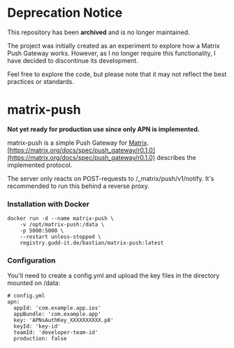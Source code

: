 # Deprecation Notice

This repository has been **archived** and is no longer maintained.  

The project was initially created as an experiment to explore how a Matrix Push Gateway works. However, as I no longer require this functionality, I have decided to discontinue its development.  

Feel free to explore the code, but please note that it may not reflect the best practices or standards.  

# matrix-push

**Not yet ready for production use since only APN is implemented.**

matrix-push is a simple Push Gateway for [Matrix](https://matrix.org).
[https://matrix.org/docs/spec/push_gateway/r0.1.0](https://matrix.org/docs/spec/push_gateway/r0.1.0) describes the implemented protocol.

The server only reacts on POST-requests to /_matrix/push/v1/notify. It's recommended to run this behind a reverse proxy.

### Installation with Docker
```
docker run -d --name matrix-push \
    -v /opt/matrix-push:/data \
    -p 5000:5000 \
    --restart unless-stopped \
    registry.gudd-it.de/bastian/matrix-push:latest
```

### Configuration
You'll need to create a config.yml and upload the key files in the directory mounted on /data:
```
# config.yml
apn: 
  appId: 'com.example.app.ios'
  appBundle: 'com.example.app'
  key: 'APNsAuthKey_XXXXXXXXXX.p8'
  keyId: 'key-id'
  teamId: 'developer-team-id'
  production: false
```
